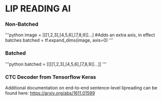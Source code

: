 # LIP READING AI


### Non-Batched 
'''python
image = [[[1,2,3],[4,5,6],[7,8,9]]...]
#Adds an extra axis, in effect batches 
batched = tf.expand_dims(image, axis=0)
'''

### Batched
'''python 
batched = [[[[1,2,3],[4,5,6],[7,8,9]]...]]
'''

### CTC Decoder from Tensorflow Keras
Additional documentation on end-to-end sentence-level lipreading can be found here: https://arxiv.org/abs/1611.01599

